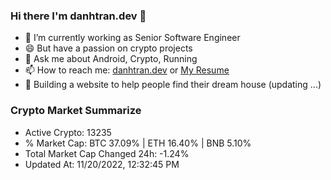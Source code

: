 ### Hi there I'm danhtran.dev 👋

- 🔭 I’m currently working as Senior Software Engineer
- 😄 But have a passion on crypto projects
- 💬 Ask me about Android, Crypto, Running 
- 📫 How to reach me: <a href="https://danhtran.dev" target="_blank">danhtran.dev</a> or <a href="Dan-Resume.pdf" target="_blank">My Resume</a>
- 🌱 Building a website to help people find their dream house (updating ...)

### Crypto Market Summarize
- Active Crypto: 13235
- % Market Cap: BTC 37.09% | ETH 16.40% | BNB 5.10%
- Total Market Cap Changed 24h: -1.24%
- Updated At: 11/20/2022, 12:32:45 PM
